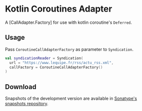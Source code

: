 # Kotlin Coroutines Adapter

A [CallAdapter.Factory] for use with kotlin coroutine's `Deferred`.

## Usage

Pass `CoroutineCallAdapterFactory` as parameter to `Syndication`.

```kotlin
val syndicationReader = Syndication(
  url = "https://www.lequipe.fr/rss/actu_rss.xml",
  callFactory = CoroutineCallAdapterFactory()
)
```

## Download

Snapshots of the development version are available in [Sonatype's snapshots repository](https://oss.sonatype.org/content/repositories/snapshots/).
